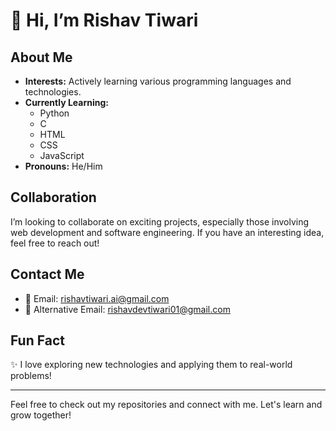 # 👋 Hi, I’m Rishav Tiwari

## About Me
- **Interests:** Actively learning various programming languages and technologies.
- **Currently Learning:** 
  - Python
  - C
  - HTML
  - CSS
  - JavaScript
- **Pronouns:** He/Him

## Collaboration
I’m looking to collaborate on exciting projects, especially those involving web development and software engineering. If you have an interesting idea, feel free to reach out!

## Contact Me
- 📧 Email: [rishavtiwari.ai@gmail.com](mailto:rishavtiwari.ai@gmail.com) 
- 📧 Alternative Email: [rishavdevtiwari01@gmail.com](mailto:rishavdevtiwari01@gmail.com)

## Fun Fact
✨ I love exploring new technologies and applying them to real-world problems! 

---

Feel free to check out my repositories and connect with me. Let's learn and grow together!
